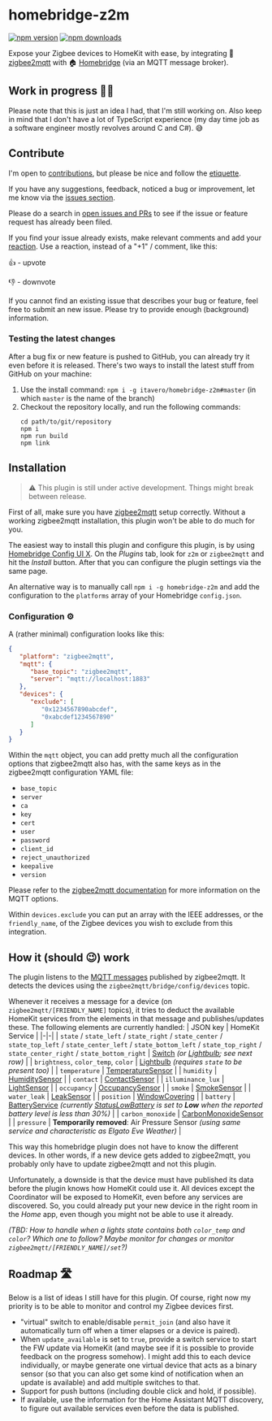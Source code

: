 # homebridge-z2m

<a href="https://www.npmjs.com/package/homebridge-z2m"><img title="npm version" src="https://badgen.net/npm/v/homebridge-z2m" ></a>
<a href="https://www.npmjs.com/package/homebridge-z2m"><img title="npm downloads" src="https://badgen.net/npm/dt/homebridge-z2m" ></a>

Expose your Zigbee devices to HomeKit with ease, by integrating 🐝 [zigbee2mqtt](https://www.zigbee2mqtt.io/) with 🏠 [Homebridge](https://homebridge.io/) (via an MQTT message broker).

## Work in progress 👷‍♂️
Please note that this is just an idea I had, that I'm still working on. Also keep in mind that I don't have a lot of TypeScript experience (my day time job as a software engineer mostly revolves around C and C#). 😅

## Contribute
I'm open to [contributions](https://opensource.guide/how-to-contribute/), but please be nice and follow the [etiquette](https://github.com/kossnocorp/etiquette/blob/master/README.md).

If you have any suggestions, feedback, noticed a bug or improvement, let me know via the [issues section](http://github.com/itavero/homebridge-z2m/issues).

Please do a search in [open issues and PRs](https://github.com/itavero/homebridge-z2m/issues?q=is%3Aopen) to see if the issue or feature request has already been filed.

If you find your issue already exists, make relevant comments and add your [reaction](https://github.com/blog/2119-add-reactions-to-pull-requests-issues-and-comments). Use a reaction, instead of a "+1" / comment, like this:

👍 - upvote

👎 - downvote

If you cannot find an existing issue that describes your bug or feature, feel free to submit an new issue.
Please try to provide enough (background) information.

### Testing the latest changes
After a bug fix or new feature is pushed to GitHub, you can already try it even before it is released.
There's two ways to install the latest stuff from GitHub on your machine:

1. Use the install command: `npm i -g itavero/homebridge-z2m#master` (in which `master` is the name of the branch)
2. Checkout the repository locally, and run the following commands:
   ```
   cd path/to/git/repository
   npm i
   npm run build
   npm link
   ```

## Installation
> ⚠️ This plugin is still under active development. Things might break between release.

First of all, make sure you have [zigbee2mqtt](https://www.zigbee2mqtt.io) setup correctly. Without a working zigbee2mqtt installation, this plugin won't be able to do much for you.

The easiest way to install this plugin and configure this plugin, is by using [Homebridge Config UI X](https://www.npmjs.com/package/homebridge-config-ui-x). On the _Plugins_ tab, look for `z2m` or `zigbee2mqtt` and hit the _Install_ button. After that you can configure the plugin settings via the same page.

An alternative way is to manually call `npm i -g homebridge-z2m` and add the configuration to the `platforms` array of your Homebridge `config.json`.

### Configuration ⚙️
A (rather minimal) configuration looks like this:
```json
{
   "platform": "zigbee2mqtt",
   "mqtt": {
      "base_topic": "zigbee2mqtt",
      "server": "mqtt://localhost:1883"
   },
   "devices": {
      "exclude": [
         "0x1234567890abcdef",
         "0xabcdef1234567890"
      ]
   }
}
```
Within the `mqtt` object, you can add pretty much all the configuration options that zigbee2mqtt also has, with the same keys as in the zigbee2mqtt configuration YAML file:
* `base_topic`
* `server`
* `ca`
* `key`
* `cert`
* `user`
* `password`
* `client_id`
* `reject_unauthorized`
* `keepalive`
* `version`

Please refer to the [zigbee2mqtt documentation](https://www.zigbee2mqtt.io/information/configuration.html) for more information on the MQTT options.

Within `devices.exclude` you can put an array with the IEEE addresses, or the `friendly_name`, of the Zigbee devices you wish to exclude from this integration.

## How it (should 😉) work
The plugin listens to the [MQTT messages](https://www.zigbee2mqtt.io/information/mqtt_topics_and_message_structure.html) published by zigbee2mqtt.
It detects the devices using the `zigbee2mqtt/bridge/config/devices` topic.

Whenever it receives a message for a device (on `zigbee2mqtt/[FRIENDLY_NAME]` topics), it tries to deduct the available HomeKit services from the elements in that message and publishes/updates these. The following elements are currently handled:
| JSON key | HomeKit Service |
|-|-|
| `state` / `state_left` / `state_right` / `state_center` / `state_top_left` / `state_center_left` / `state_bottom_left` / `state_top_right` / `state_center_right` / `state_bottom_right` | [Switch](https://developers.homebridge.io/#/service/Switch) _(or [Lightbulb](https://developers.homebridge.io/#/service/Lightbulb); see next row)_ |
| `brightness`, `color_temp`, `color` | [Lightbulb](https://developers.homebridge.io/#/service/Lightbulb) _(requires `state` to be present too)_ |
| `temperature` | [TemperatureSensor](https://developers.homebridge.io/#/service/TemperatureSensor) |
| `humidity` | [HumiditySensor](https://developers.homebridge.io/#/service/HumiditySensor) |
| `contact` | [ContactSensor](https://developers.homebridge.io/#/service/ContactSensor) |
| `illuminance_lux` | [LightSensor](https://developers.homebridge.io/#/service/LightSensor) |
| `occupancy` | [OccupancySensor](https://developers.homebridge.io/#/service/OccupancySensor) |
| `smoke` | [SmokeSensor](https://developers.homebridge.io/#/service/SmokeSensor) |
| `water_leak` | [LeakSensor](https://developers.homebridge.io/#/service/LeakSensor) |
| `position` | [WindowCovering](https://developers.homebridge.io/#/service/WindowCovering) |
| `battery` | [BatteryService](https://developers.homebridge.io/#/service/BatteryService) _(currently [StatusLowBattery](https://developers.homebridge.io/#/characteristic/StatusLowBattery) is set to **Low** when the reported battery level is less than 30%)_ |
| `carbon_monoxide` | [CarbonMonoxideSensor](https://developers.homebridge.io/#/service/CarbonMonoxideSensor) |
| `pressure` | **Temporarily removed**: Air Pressure Sensor _(using same service and characteristic as Elgato Eve Weather)_ |

This way this homebridge plugin does not have to know the different devices. In other words, if a new device gets added to zigbee2mqtt, you probably only have to update zigbee2mqtt and not this plugin.

Unfortunately, a downside is that the device must have published its data before the plugin knows how HomeKit could use it. All devices except the Coordinator will be exposed to HomeKit, even before any services are discovered. So, you could already put your new device in the right room in the _Home_ app, even though you might not be able to use it already.

_(TBD: How to handle when a lights state contains both `color_temp` and `color`? Which one to follow? Maybe monitor for changes or monitor `zigbee2mqtt/[FRIENDLY_NAME]/set`?)_

## Roadmap 🛣
Below is a list of ideas I still have for this plugin. Of course, right now my priority is to be able to monitor and control my Zigbee devices first.

* "virtual" switch to enable/disable `permit_join` (and also have it automatically turn off when a timer elapses or a device is paired).
* When `update_available` is set to `true`, provide a switch service to start the FW update via HomeKit (and maybe see if it is possible to provide feedback on the progress somehow). I might add this to each device individually, or maybe generate one virtual device that acts as a binary sensor (so that you can also get some kind of notification when an update is available) and add multiple switches to that.
* Support for push buttons (including double click and hold, if possible).
* If available, use the information for the Home Assistant MQTT discovery, to figure out available services even before the data is published.